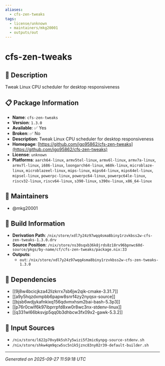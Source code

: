 ```yaml
---
aliases:
  - cfs-zen-tweaks
tags:
  - license/unknown
  - maintainers/mkg20001
  - outputs/out
---
```


# cfs-zen-tweaks

## 📝 Description

Tweak Linux CPU scheduler for desktop responsiveness

## 📋 Package Information

- **Name**: `cfs-zen-tweaks`
- **Version**: `1.3.0`
- **Available**: ✅ Yes
- **Broken**: ✅ No
- **Description**: Tweak Linux CPU scheduler for desktop responsiveness
- **Homepage**: [https://github.com/igo95862/cfs-zen-tweaks](https://github.com/igo95862/cfs-zen-tweaks)
- **License**: `unknown`
- **Platforms**: `aarch64-linux`, `armv5tel-linux`, `armv6l-linux`, `armv7a-linux`, `armv7l-linux`, `i686-linux`, `loongarch64-linux`, `m68k-linux`, `microblaze-linux`, `microblazeel-linux`, `mips-linux`, `mips64-linux`, `mips64el-linux`, `mipsel-linux`, `powerpc-linux`, `powerpc64-linux`, `powerpc64le-linux`, `riscv32-linux`, `riscv64-linux`, `s390-linux`, `s390x-linux`, `x86_64-linux`
## 👥 Maintainers

- @mkg20001


## 🔧 Build Information

- **Derivation Path**: `/nix/store/xdl7y24z97wqq4sma8biny1rzvkbss2w-cfs-zen-tweaks-1.3.0.drv`
- **Source Position**: `/nix/store/ns30sqxb36k8jrds8z18rv96bpnwc60d-source/pkgs/by-name/cf/cfs-zen-tweaks/package.nix:33`
- **Outputs**:
  - `out`:  `/nix/store/xdl7y24z97wqq4sma8biny1rzvkbss2w-cfs-zen-tweaks-1.3.0`

## 🔗 Dependencies

- [[9j8w4bcicjkza42lizkrrx7sb6jw2qik-cmake-3.31.7]]
- [[a9y5hqzdxmpbb6papw8snrf4zy2nyqsx-source]]
- [[bjsb6wdjykafnkixq156qdvmxhsm2bai-bash-5.3p3]]
- [[p76r0cwlf6k97ibprrpfd8xw0r8wc3nx-stdenv-linux]]
- [[q331wl66bksvjp5qq0b3dhbcw3fx09x2-gawk-5.3.2]]

## 📁 Input Sources

- `/nix/store/l622p70vy8k5sh7y5wizi5f2mic6ynpg-source-stdenv.sh`
- `/nix/store/shkw4qm9qcw5sc5n1k5jznc83ny02r39-default-builder.sh`

---
*Generated on 2025-09-27 11:59:18 UTC*
